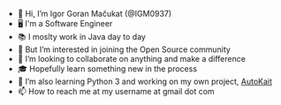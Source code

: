 - 👋 Hi, I’m Igor Goran Mačukat (@IGM0937)
- 🖥️ I'm a Software Engineer
- 📚 I moslty work in Java day to day
- 👀 But I’m interested in joining the Open Source community
- 💞️ I’m looking to collaborate on anything and make a difference
- 🎓 Hopefully learn something new in the process
- 🌱 I’m also learning Python 3 and working on my own project, [AutoKait](https://github.com/IGM0937/AutoKait)
- 📫 How to reach me at my username at gmail dot com

<!---
IGM0937/IGM0937 is a ✨ special ✨ repository because its `README.md` (this file) appears on your GitHub profile.
You can click the Preview link to take a look at your changes.
--->
